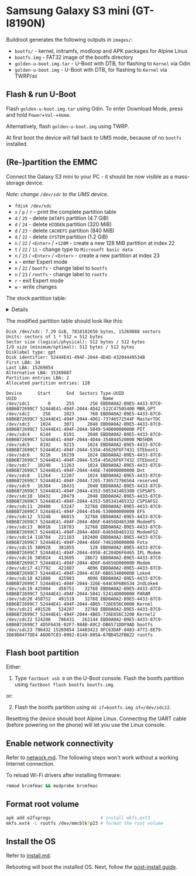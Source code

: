 # Samsung Galaxy S3 mini (GT-I8190N)

Buildroot generates the following outputs in `images/`:

- `bootfs/` - kernel, initramfs, modloop and APK packages for Alpine Linux
- `bootfs.img` - FAT32 image of the bootfs directory
- `golden-u-boot.img.tar` - U-Boot with DTB, for flashing to `Kernel` via Odin
- `golden-u-boot.img` - U-Boot with DTB, for flashing to `Kernel` via TWRP/`dd`

## Flash & run U-Boot

Flash `golden-u-boot.img.tar` using Odin. To enter Download Mode, press and hold `Power`+`Vol-`+`Home`.

Alternatively, flash `golden-u-boot.img` using TWRP.

At first boot the device will fall back to UMS mode, because of no `bootfs` installed.

## (Re-)partition the EMMC

Connect the Galaxy S3 mini to your PC - it should be now visible as a mass-storage device.

*Note: change `/dev/sdc` to the UMS device.*

- `fdisk /dev/sdc`
- `x` / `p` / `r` - print the complete partition table
- `d` / `25` - delete `DATAFS` partition (4.7 GiB)
- `d` / `24` - delete `HIDDEN` partition (320 MiB)
- `d` / `23` - delete `CACHEFS` partition (840 MiB)
- `d` / `22` - delete `SYSTEM` partition (1.2 GiB)
- `n` / `22` / `<Enter>` / `+128M` - create a new 128 MiB partition at index 22
- `t` / `22` / `11` - change type to `Microsoft basic data`
- `n` / `23` / `<Enter>` / `<Enter>` - create a new partition at index 23
- `x` - enter Expert mode
- `n` / `22` / `bootfs` - change label to `bootfs`
- `n` / `23` / `rootfs` - change label to `rootfs`
- `r` - exit Expert mode
- `w` - write changes

The stock partition table:

<details>

```
Disk /dev/sdc: 7.29 GiB, 7818182656 bytes, 15269888 sectors
Units: sectors of 1 * 512 = 512 bytes
Sector size (logical/physical): 512 bytes / 512 bytes
I/O size (minimum/optimal): 512 bytes / 512 bytes
Disklabel type: gpt
Disk identifier: 52444E41-494F-2044-4D4D-43204449534B
First LBA: 34
Last LBA: 15269854
Alternative LBA: 15269887
Partition entries LBA: 2
Allocated partition entries: 128

Device       Start      End Sectors Type-UUID                            UUID                                 Name
/dev/sdc1        0      255     256 EBD0A0A2-B9E5-4433-87C0-68B6B72699C7 52444E41-494F-2044-4D42-522C47505400 MBR,GPT
/dev/sdc2      256     1023     768 EBD0A0A2-B9E5-4433-87C0-68B6B72699C7 52444E41-494F-2044-4D61-73746572544F MasterTOC
/dev/sdc3     1024     3071    2048 EBD0A0A2-B9E5-4433-87C0-68B6B72699C7 52444E41-494F-2044-5049-540000000000 PIT
/dev/sdc4     6144     8191    2048 EBD0A0A2-B9E5-4433-87C0-68B6B72699C7 52444E41-494F-2044-4D44-354844520000 MD5HDR
/dev/sdc5     8192     9215    1024 EBD0A0A2-B9E5-4433-87C0-68B6B72699C7 52444E41-494F-2044-5354-45626F6F7431 STEboot1
/dev/sdc6     9216    10239    1024 EBD0A0A2-B9E5-4433-87C0-68B6B72699C7 52444E41-494F-2044-5354-45626F6F7432 STEboot2
/dev/sdc7    10240    11263    1024 EBD0A0A2-B9E5-4433-87C0-68B6B72699C7 52444E41-494F-2044-446E-740000000000 Dnt
/dev/sdc8    11264    12287    1024 EBD0A0A2-B9E5-4433-87C0-68B6B72699C7 52444E41-494F-2044-7265-736572766564 reserved
/dev/sdc9    16384    18431    2048 EBD0A0A2-B9E5-4433-87C0-68B6B72699C7 52444E41-494F-2044-4353-505341465300 CSPSAFS
/dev/sdc10   18432    20479    2048 EBD0A0A2-B9E5-4433-87C0-68B6B72699C7 52444E41-494F-2044-4353-505341465332 CSPSAFS2
/dev/sdc11   20480    53247   32768 EBD0A0A2-B9E5-4433-87C0-68B6B72699C7 52444E41-494F-2044-4546-530000000000 EFS
/dev/sdc12   53248    86015   32768 EBD0A0A2-B9E5-4433-87C0-68B6B72699C7 52444E41-494F-2044-4D6F-64656D465300 ModemFS
/dev/sdc13   86016   118783   32768 EBD0A0A2-B9E5-4433-87C0-68B6B72699C7 52444E41-494F-2044-4D6F-64656D465332 ModemFS2
/dev/sdc14  118784   221183  102400 EBD0A0A2-B9E5-4433-87C0-68B6B72699C7 52444E41-494F-2044-466F-746100000000 Fota
/dev/sdc15  380928   381055     128 EBD0A0A2-B9E5-4433-87C0-68B6B72699C7 52444E41-494F-2044-4950-4C204D6F6465 IPL Modem
/dev/sdc16  385024   413695   28672 EBD0A0A2-B9E5-4433-87C0-68B6B72699C7 52444E41-494F-2044-4D6F-64656D000000 Modem
/dev/sdc17  417792   421887    4096 EBD0A0A2-B9E5-4433-87C0-68B6B72699C7 52444E41-494F-2044-4C6F-6B6534000000 Loke4
/dev/sdc18  421888   425983    4096 EBD0A0A2-B9E5-4433-87C0-68B6B72699C7 52444E41-494F-2044-326E-644C6F6B6534 2ndLoke4
/dev/sdc19  425984   458751   32768 EBD0A0A2-B9E5-4433-87C0-68B6B72699C7 52444E41-494F-2044-5041-52414D000000 PARAM
/dev/sdc20  458752   491519   32768 EBD0A0A2-B9E5-4433-87C0-68B6B72699C7 52444E41-494F-2044-4B65-726E656C0000 Kernel
/dev/sdc21  491520   524287   32768 EBD0A0A2-B9E5-4433-87C0-68B6B72699C7 52444E41-494F-2044-4B65-726E656C3200 Kernel2
/dev/sdc22  524288  2981887 2457600 EBD0A0A2-B9E5-4433-87C0-68B6B72699C7 52444E41-494F-2044-5359-5354454D0000 SYSTEM
/dev/sdc23 2981888  4702207 1720320 EBD0A0A2-B9E5-4433-87C0-68B6B72699C7 52444E41-494F-2044-4341-434845465300 CACHEFS
/dev/sdc24 4702208  5357567  655360 EBD0A0A2-B9E5-4433-87C0-68B6B72699C7 52444E41-494F-2044-4849-4444454E0000 HIDDEN
/dev/sdc25 5357568 15269854 9912287 EBD0A0A2-B9E5-4433-87C0-68B6B72699C7 52444E41-494F-2044-4441-544146530000 DATAFS
```

</details>

The modified partition table should look like this:

```
Disk /dev/sdc: 7.29 GiB, 7818182656 bytes, 15269888 sectors
Units: sectors of 1 * 512 = 512 bytes
Sector size (logical/physical): 512 bytes / 512 bytes
I/O size (minimum/optimal): 512 bytes / 512 bytes
Disklabel type: gpt
Disk identifier: 52444E41-494F-2044-4D4D-43204449534B
First LBA: 34
Last LBA: 15269854
Alternative LBA: 15269887
Partition entries LBA: 2
Allocated partition entries: 128

Device      Start      End  Sectors Type-UUID                            UUID                                 Name
/dev/sdc1       0      255      256 EBD0A0A2-B9E5-4433-87C0-68B6B72699C7 52444E41-494F-2044-4D42-522C47505400 MBR,GPT
/dev/sdc2     256     1023      768 EBD0A0A2-B9E5-4433-87C0-68B6B72699C7 52444E41-494F-2044-4D61-73746572544F MasterTOC
/dev/sdc3    1024     3071     2048 EBD0A0A2-B9E5-4433-87C0-68B6B72699C7 52444E41-494F-2044-5049-540000000000 PIT
/dev/sdc4    6144     8191     2048 EBD0A0A2-B9E5-4433-87C0-68B6B72699C7 52444E41-494F-2044-4D44-354844520000 MD5HDR
/dev/sdc5    8192     9215     1024 EBD0A0A2-B9E5-4433-87C0-68B6B72699C7 52444E41-494F-2044-5354-45626F6F7431 STEboot1
/dev/sdc6    9216    10239     1024 EBD0A0A2-B9E5-4433-87C0-68B6B72699C7 52444E41-494F-2044-5354-45626F6F7432 STEboot2
/dev/sdc7   10240    11263     1024 EBD0A0A2-B9E5-4433-87C0-68B6B72699C7 52444E41-494F-2044-446E-740000000000 Dnt
/dev/sdc8   11264    12287     1024 EBD0A0A2-B9E5-4433-87C0-68B6B72699C7 52444E41-494F-2044-7265-736572766564 reserved
/dev/sdc9   16384    18431     2048 EBD0A0A2-B9E5-4433-87C0-68B6B72699C7 52444E41-494F-2044-4353-505341465300 CSPSAFS
/dev/sdc10  18432    20479     2048 EBD0A0A2-B9E5-4433-87C0-68B6B72699C7 52444E41-494F-2044-4353-505341465332 CSPSAFS2
/dev/sdc11  20480    53247    32768 EBD0A0A2-B9E5-4433-87C0-68B6B72699C7 52444E41-494F-2044-4546-530000000000 EFS
/dev/sdc12  53248    86015    32768 EBD0A0A2-B9E5-4433-87C0-68B6B72699C7 52444E41-494F-2044-4D6F-64656D465300 ModemFS
/dev/sdc13  86016   118783    32768 EBD0A0A2-B9E5-4433-87C0-68B6B72699C7 52444E41-494F-2044-4D6F-64656D465332 ModemFS2
/dev/sdc14 118784   221183   102400 EBD0A0A2-B9E5-4433-87C0-68B6B72699C7 52444E41-494F-2044-466F-746100000000 Fota
/dev/sdc15 380928   381055      128 EBD0A0A2-B9E5-4433-87C0-68B6B72699C7 52444E41-494F-2044-4950-4C204D6F6465 IPL Modem
/dev/sdc16 385024   413695    28672 EBD0A0A2-B9E5-4433-87C0-68B6B72699C7 52444E41-494F-2044-4D6F-64656D000000 Modem
/dev/sdc17 417792   421887     4096 EBD0A0A2-B9E5-4433-87C0-68B6B72699C7 52444E41-494F-2044-4C6F-6B6534000000 Loke4
/dev/sdc18 421888   425983     4096 EBD0A0A2-B9E5-4433-87C0-68B6B72699C7 52444E41-494F-2044-326E-644C6F6B6534 2ndLoke4
/dev/sdc19 425984   458751    32768 EBD0A0A2-B9E5-4433-87C0-68B6B72699C7 52444E41-494F-2044-5041-52414D000000 PARAM
/dev/sdc20 458752   491519    32768 EBD0A0A2-B9E5-4433-87C0-68B6B72699C7 52444E41-494F-2044-4B65-726E656C0000 Kernel
/dev/sdc21 491520   524287    32768 EBD0A0A2-B9E5-4433-87C0-68B6B72699C7 52444E41-494F-2044-4B65-726E656C3200 Kernel2
/dev/sdc22 524288   786431   262144 EBD0A0A2-B9E5-4433-87C0-68B6B72699C7 4D5F643E-02F7-984B-A9C2-DB6571DDF9AD bootfs
/dev/sdc23 786432 15269854 14483423 0FC63DAF-8483-4772-8E79-3D69D8477DE4 A6D07C03-0992-8149-805A-67BD452FB822 rootfs
```

## Flash boot partition

Either:

1. Type `fastboot usb 0` on the U-Boot console. Flash the bootfs partition using `fastboot flash bootfs bootfs.img`.

or:

2. Flash the bootfs partition using `dd if=bootfs.img of=/dev/sdc22`.

Resetting the device should boot Alpine Linux. Connecting the UART cable (before powering on the phone) will let you use the Linux console.

## Enable network connectivity

Refer to [network.md](../../network.md). The following steps won't work without a working Internet connection.

To reload Wi-Fi drivers after installing firmware:

```bash
rmmod brcmfmac && modprobe brcmfmac
```

## Format root volume

```bash
apk add e2fsprogs					# install mkfs.ext3
mkfs.ext4 -L rootfs /dev/mmcblk?p23	# format the root volume
```

## Install the OS

Refer to [install.md](../../docs/install.md).

Rebooting will boot the installed OS. Next, follow the [post-install guide](../../docs/alpine.md).
